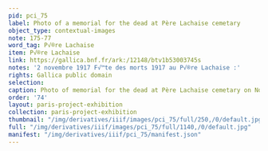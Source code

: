 ```yaml
---
pid: pci_75
label: Photo of a memorial for the dead at Père Lachaise cemetary
object_type: contextual-images
note: 175-77
word_tag: P√®re Lachaise
item: P√®re Lachaise
link: https://gallica.bnf.fr/ark:/12148/btv1b53003745s
notes: '2 novembre 1917 F√™te des morts 1917 au P√®re Lachaise :'
rights: Gallica public domain
selection: 
caption: Photo of memorial for the dead at Père Lachaise cemetary on November 2, 1917
order: '74'
layout: paris-project-exhibition
collection: paris-project-exhibition
thumbnail: "/img/derivatives/iiif/images/pci_75/full/250,/0/default.jpg"
full: "/img/derivatives/iiif/images/pci_75/full/1140,/0/default.jpg"
manifest: "/img/derivatives/iiif/pci_75/manifest.json"
---
```

